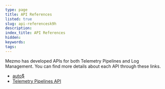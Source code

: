 ```yaml
---
type: page
title: API References
listed: true
slug: api-referencesk9h
description: 
index_title: API References
hidden: 
keywords: 
tags: 
---
```



Mezmo has developed APIs for both Telemetry Pipelines and Log Management. You can find more details about each API through these links.

- [auto$](/2.8/log-analysis-api/ref)
- [Telemetry Pipelines API](/2.8/pipeline-api/ref)